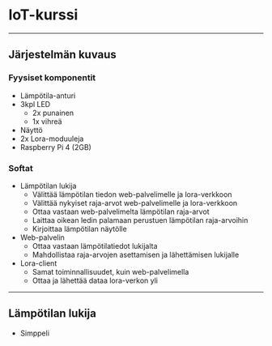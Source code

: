 # IoT-kurssi

---

## Järjestelmän kuvaus

### Fyysiset komponentit

- Lämpötila-anturi
- 3kpl LED
	- 2x punainen
    - 1x vihreä
- Näyttö
- 2x Lora-moduuleja
- Raspberry Pi 4 (2GB)

### Softat

- Lämpötilan lukija
  - Välittää lämpötilan tiedon web-palvelimelle ja lora-verkkoon
  - Välittää nykyiset raja-arvot web-palvelimelle ja lora-verkkoon
  - Ottaa vastaan web-palvelimelta lämpötilan raja-arvot
  - Laittaa oikean ledin palamaan perustuen lämpötilan raja-arvoihin
  - Kirjoittaa lämpötilan näytölle
- Web-palvelin
  - Ottaa vastaan lämpötilatiedot lukijalta
  - Mahdollistaa raja-arvojen asettamisen ja lähettämisen lukijalle
- Lora-client
  - Samat toiminnallisuudet, kuin web-palvelimella
  - Ottaa ja lähettää dataa lora-verkon yli

---

## Lämpötilan lukija

- Simppeli